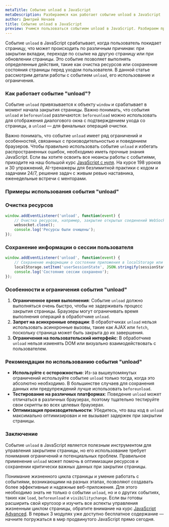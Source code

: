 ```yaml
---
metaTitle: Событие unload в JavaScript
metaDescription: Разбираемся как работает событие unload в JavaScript
author: Дмитрий Нечаев
title: Событие unload в JavaScript
preview: Учимся пользоваться событием unload в JavaScript. Разбираем примеры использования
---
```


Событие `unload` в JavaScript срабатывает, когда пользователь покидает страницу, что может происходить по различным причинам: при закрытии вкладки, переходе по ссылке на другую страницу или при обновлении страницы. Это событие позволяет выполнять определенные действия, такие как очистка ресурсов или сохранение состояния страницы перед уходом пользователя. В данной статье рассмотрим детали работы с событием `unload`, его использование и ограничения.

### Как работает событие "unload"?

Событие `unload` привязывается к объекту `window` и срабатывает в момент начала закрытия страницы. Важно понимать, что события `unload` и `beforeunload` различаются: `beforeunload` можно использовать для отображения диалогового окна с подтверждением ухода со страницы, а `unload` — для финальных операций очистки.

Важно понимать, что событие `unload` имеет ряд ограничений и особенностей, связанных с производительностью и поведением браузеров.  Чтобы правильно использовать событие `unload` и избегать распространенных ошибок, необходимо иметь прочные знания JavaScript.  Если вы хотите освоить все нюансы работы с событиями, приходите на наш большой курс [JavaScript с нуля](https://purpleschool.ru/course/javascript-basics?utm_source=knowledgebase&utm_medium=text&utm_campaign=sobytie-unload-v-javascript). На курсе 198 уроков и 30 упражнений, AI-тренажеры для безлимитной практики с кодом и задачами 24/7, решение задач с живым ревью наставника, еженедельные встречи с менторами.

### Примеры использования события "unload"

### Очистка ресурсов

```jsx
window.addEventListener('unload', function(event) {
    // Очистка ресурсов, например, закрытие открытых соединений WebSocket
    websocket.close();
    console.log('Ресурсы были очищены');
});

```

### Сохранение информации о сессии пользователя

```jsx
window.addEventListener('unload', function(event) {
    // Сохранение информации о состоянии приложения в localStorage или отправка данных на сервер
    localStorage.setItem('userSessionState', JSON.stringify(sessionState));
    console.log('Состояние сессии сохранено');
});

```

### Особенности и ограничения события "unload"

1. **Ограниченное время выполнения**: Событие `unload` должно выполняться очень быстро, чтобы не задерживать процесс закрытия страницы. Браузеры могут ограничивать время выполнения операций в обработчике `unload`.
2. **Запрет на асинхронные операции**: В обработчиках `unload` нельзя использовать асинхронные вызовы, такие как AJAX или `fetch`, поскольку страница может быть закрыта до их завершения.
3. **Ограничения на пользовательский интерфейс**: В обработчике `unload` нельзя изменять DOM или визуально взаимодействовать с пользователем.

### Рекомендации по использованию события "unload"

- **Используйте с осторожностью**: Из-за вышеупомянутых ограничений используйте событие `unload` только тогда, когда это абсолютно необходимо. В большинстве случаев для сохранения данных или предупреждений лучше использовать `beforeunload`.
- **Тестирование на различных платформах**: Поведение `unload` может отличаться в различных браузерах, поэтому тщательно тестируйте свои скрипты во всех целевых браузерах.
- **Оптимизация производительности**: Убедитесь, что ваш код в `unload` максимально оптимизирован и не вызывает задержек при закрытии страницы.

### Заключение

Событие `unload` в JavaScript является полезным инструментом для управления закрытием страницы, но его использование требует понимания ограничений и потенциальных проблем. Правильное применение `unload` может помочь в оптимизации ресурсов и сохранении критически важных данных при закрытии страницы.

Понимание жизненного цикла страницы и умение работать с событиями, возникающими на разных этапах, позволяют создавать более эффективные и надежные веб-приложения.  Для этого необходимо знать не только о событии `unload`, но и о других событиях, таких как `load`, `beforeunload` и `visibilitychange`. Если вы готовы расширить свой кругозор и изучить все аспекты управления жизненным циклом страницы, обратите внимание на курс [JavaScript Advanced](https://purpleschool.ru/course/javascript-advanced?utm_source=knowledgebase&utm_medium=text&utm_campaign=sobytie-unload-v-javascript). В первых 3 модулях уже доступно бесплатное содержание — начните погружаться в мир продвинутого JavaScript прямо сегодня.
